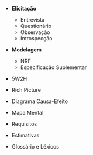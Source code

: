 * **Elicitação**
  * Entrevista
  * Questionário
  * Observação
  * Introspecção

* **Modelagem**
  * NRF
  * Especificação Suplementar


* 5W2H
* Rich Picture
* Diagrama Causa-Efeito
* Mapa Mental 
* Requisitos
* Estimativas
* Glossário e Léxicos